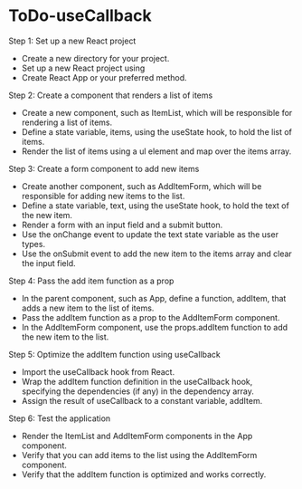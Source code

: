 # ToDo-useCallback

Step 1: Set up a new React project

-  Create a new directory for your project.
-  Set up a new React project using 
-  Create React App or your
preferred method.

Step 2: Create a component that
renders a list of items

-  Create a new component, such as
ItemList, which will be responsible
for rendering a list of items.
-  Define a state variable,
items, using the useState hook,
to hold the list of items.
-  Render the list of items using a
ul element and map over the items array.

Step 3: Create a form component
to add new items

-  Create another component, such as
AddItemForm, which will be responsible
for adding new items to the list.
-  Define a state variable, text,
using the useState hook, to
hold the text of the new item.
-  Render a form with an input
field and a submit button.
-  Use the onChange event to update the
text state variable as the user types.
-  Use the onSubmit event to add the new item
to the items array and clear the input field.

Step 4: Pass the add item function as a prop

-  In the parent component, such as App,
define a function, addItem, that adds
a new item to the list of items.
-  Pass the addItem function as a
prop to the AddItemForm component.
-  In the AddItemForm component, 
use the props.addItem function
to add the new item to the list.

Step 5: Optimize the addItem
function using useCallback

-  Import the useCallback hook from React.
-  Wrap the addItem function definition
in the useCallback hook, specifying the
dependencies (if any) in the dependency array.
-  Assign the result of useCallback
to a constant variable, addItem.

Step 6: Test the application

-  Render the ItemList and AddItemForm
components in the App component.
-  Verify that you can add items to
the list using the AddItemForm component.
-  Verify that the addItem function
is optimized and works correctly.